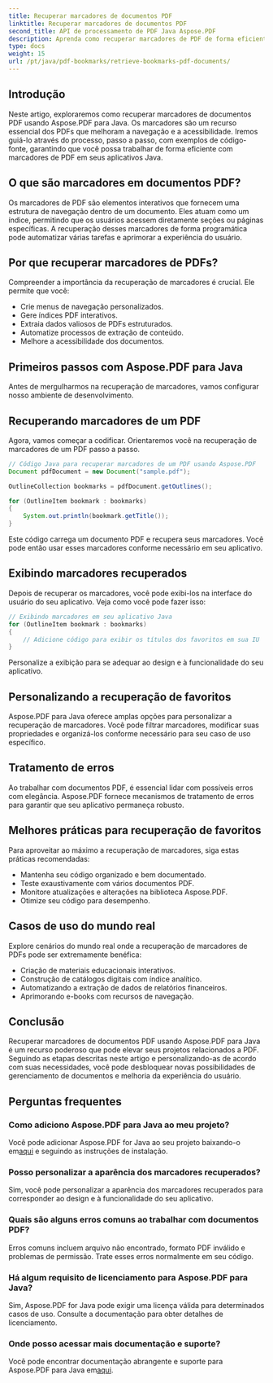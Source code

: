 ```yaml
---
title: Recuperar marcadores de documentos PDF
linktitle: Recuperar marcadores de documentos PDF
second_title: API de processamento de PDF Java Aspose.PDF
description: Aprenda como recuperar marcadores de PDF de forma eficiente usando Aspose.PDF para Java neste guia completo.
type: docs
weight: 15
url: /pt/java/pdf-bookmarks/retrieve-bookmarks-pdf-documents/
---
```


## Introdução

Neste artigo, exploraremos como recuperar marcadores de documentos PDF usando Aspose.PDF para Java. Os marcadores são um recurso essencial dos PDFs que melhoram a navegação e a acessibilidade. Iremos guiá-lo através do processo, passo a passo, com exemplos de código-fonte, garantindo que você possa trabalhar de forma eficiente com marcadores de PDF em seus aplicativos Java.

## O que são marcadores em documentos PDF?

Os marcadores de PDF são elementos interativos que fornecem uma estrutura de navegação dentro de um documento. Eles atuam como um índice, permitindo que os usuários acessem diretamente seções ou páginas específicas. A recuperação desses marcadores de forma programática pode automatizar várias tarefas e aprimorar a experiência do usuário.

## Por que recuperar marcadores de PDFs?

Compreender a importância da recuperação de marcadores é crucial. Ele permite que você:

- Crie menus de navegação personalizados.
- Gere índices PDF interativos.
- Extraia dados valiosos de PDFs estruturados.
- Automatize processos de extração de conteúdo.
- Melhore a acessibilidade dos documentos.

## Primeiros passos com Aspose.PDF para Java

Antes de mergulharmos na recuperação de marcadores, vamos configurar nosso ambiente de desenvolvimento.

## Recuperando marcadores de um PDF

Agora, vamos começar a codificar. Orientaremos você na recuperação de marcadores de um PDF passo a passo.

```java
// Código Java para recuperar marcadores de um PDF usando Aspose.PDF
Document pdfDocument = new Document("sample.pdf");

OutlineCollection bookmarks = pdfDocument.getOutlines();

for (OutlineItem bookmark : bookmarks)
{
    System.out.println(bookmark.getTitle());
}
```

Este código carrega um documento PDF e recupera seus marcadores. Você pode então usar esses marcadores conforme necessário em seu aplicativo.

## Exibindo marcadores recuperados

Depois de recuperar os marcadores, você pode exibi-los na interface do usuário do seu aplicativo. Veja como você pode fazer isso:

```java
// Exibindo marcadores em seu aplicativo Java
for (OutlineItem bookmark : bookmarks)
{
    // Adicione código para exibir os títulos dos favoritos em sua IU
}
```

Personalize a exibição para se adequar ao design e à funcionalidade do seu aplicativo.

## Personalizando a recuperação de favoritos

Aspose.PDF para Java oferece amplas opções para personalizar a recuperação de marcadores. Você pode filtrar marcadores, modificar suas propriedades e organizá-los conforme necessário para seu caso de uso específico.

## Tratamento de erros

Ao trabalhar com documentos PDF, é essencial lidar com possíveis erros com elegância. Aspose.PDF fornece mecanismos de tratamento de erros para garantir que seu aplicativo permaneça robusto.

## Melhores práticas para recuperação de favoritos

Para aproveitar ao máximo a recuperação de marcadores, siga estas práticas recomendadas:

- Mantenha seu código organizado e bem documentado.
- Teste exaustivamente com vários documentos PDF.
- Monitore atualizações e alterações na biblioteca Aspose.PDF.
- Otimize seu código para desempenho.

## Casos de uso do mundo real

Explore cenários do mundo real onde a recuperação de marcadores de PDFs pode ser extremamente benéfica:

- Criação de materiais educacionais interativos.
- Construção de catálogos digitais com índice analítico.
- Automatizando a extração de dados de relatórios financeiros.
- Aprimorando e-books com recursos de navegação.

## Conclusão

Recuperar marcadores de documentos PDF usando Aspose.PDF para Java é um recurso poderoso que pode elevar seus projetos relacionados a PDF. Seguindo as etapas descritas neste artigo e personalizando-as de acordo com suas necessidades, você pode desbloquear novas possibilidades de gerenciamento de documentos e melhoria da experiência do usuário.

## Perguntas frequentes

### Como adiciono Aspose.PDF para Java ao meu projeto?

 Você pode adicionar Aspose.PDF for Java ao seu projeto baixando-o em[aqui](https://releases.aspose.com/pdf/java/) e seguindo as instruções de instalação.

### Posso personalizar a aparência dos marcadores recuperados?

Sim, você pode personalizar a aparência dos marcadores recuperados para corresponder ao design e à funcionalidade do seu aplicativo.

### Quais são alguns erros comuns ao trabalhar com documentos PDF?

Erros comuns incluem arquivo não encontrado, formato PDF inválido e problemas de permissão. Trate esses erros normalmente em seu código.

### Há algum requisito de licenciamento para Aspose.PDF para Java?

Sim, Aspose.PDF for Java pode exigir uma licença válida para determinados casos de uso. Consulte a documentação para obter detalhes de licenciamento.

### Onde posso acessar mais documentação e suporte?

 Você pode encontrar documentação abrangente e suporte para Aspose.PDF para Java em[aqui](https://reference.aspose.com/pdf/java/).